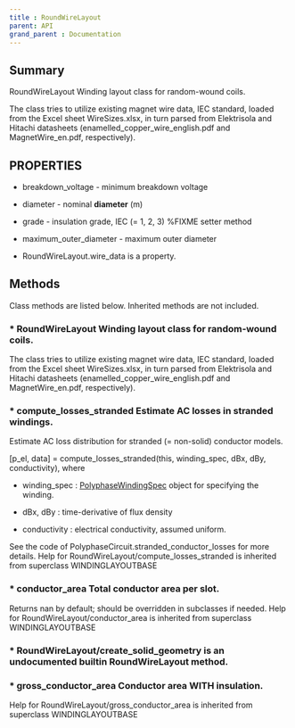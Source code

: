 ```yaml
---
title : RoundWireLayout
parent: API
grand_parent : Documentation
---
```

## Summary
RoundWireLayout Winding layout class for random-wound coils.

The class tries to utilize existing magnet wire data, IEC standard,
loaded from the Excel sheet WireSizes.xlsx, in turn parsed from
Elektrisola and Hitachi datasheets (enamelled_copper_wire_english.pdf
and MagnetWire_en.pdf, respectively).
## PROPERTIES
* breakdown_voltage - minimum breakdown voltage

* diameter - nominal **diameter** (m)

* grade - insulation grade, IEC (= 1, 2, 3) %FIXME setter method

* maximum_outer_diameter - maximum outer diameter

* RoundWireLayout.wire_data is a property.

## Methods
Class methods are listed below. Inherited methods are not included.
### * RoundWireLayout Winding layout class for random-wound coils.

The class tries to utilize existing magnet wire data, IEC standard,
loaded from the Excel sheet WireSizes.xlsx, in turn parsed from
Elektrisola and Hitachi datasheets (enamelled_copper_wire_english.pdf
and MagnetWire_en.pdf, respectively).

### * compute_losses_stranded Estimate AC losses in stranded windings.

Estimate AC loss distribution for stranded (= non-solid)
conductor models.

[p_el, data] = compute_losses_stranded(this, winding_spec, dBx,
dBy, conductivity), where

* winding_spec : [PolyphaseWindingSpec](PolyphaseWindingSpec.html) object for specifying the
winding.

* dBx, dBy : time-derivative of flux density

* conductivity : electrical conductivity, assumed uniform.

See the code of PolyphaseCircuit.stranded_conductor_losses for
more details.
Help for RoundWireLayout/compute_losses_stranded is inherited from superclass WINDINGLAYOUTBASE

### * conductor_area Total conductor area per slot.

Returns nan by default; should be overridden in subclasses if
needed.
Help for RoundWireLayout/conductor_area is inherited from superclass WINDINGLAYOUTBASE

### * RoundWireLayout/create_solid_geometry is an undocumented builtin RoundWireLayout method.

### * gross_conductor_area Conductor area WITH insulation.
Help for RoundWireLayout/gross_conductor_area is inherited from superclass WINDINGLAYOUTBASE

